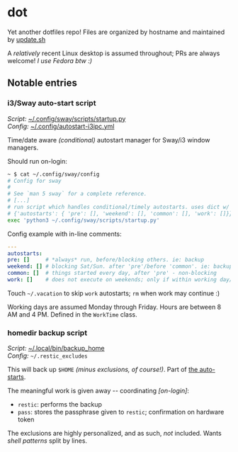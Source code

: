 # dot

Yet another dotfiles repo! Files are organized by hostname and maintained by [update.sh](./update.sh)

A _relatively_ recent Linux desktop is assumed throughout; PRs are always welcome!
_I use Fedora btw :)_

## Notable entries

### i3/Sway auto-start script

_Script:_ [~/.config/sway/scripts/startup.py](./outerheaven.init3.home/.config/sway/scripts/startup.py)  
_Config:_ [~/.config/autostart-i3ipc.yml](./outerheaven.init3.home/.config/autostart-i3ipc.yml)

Time/date aware _(conditional)_ autostart manager for Sway/i3 window managers.

Should run on-login:

```bash
~ $ cat ~/.config/sway/config
# Config for sway
#
# See `man 5 sway` for a complete reference.
# [...]
# run script which handles conditional/timely autostarts. uses dict w/ this structure:
# {'autostarts': { 'pre': [], 'weekend': [], 'common': [], 'work': []}}
exec 'python3 ~/.config/sway/scripts/startup.py'
```

Config example with in-line comments:

```yaml
---
autostarts:
pre: []     # *always* run, before/blocking others. ie: backup
weekend: [] # blocking Sat/Sun. after 'pre'/before 'common'. ie: backup tier 2
common: []  # things started every day, after 'pre' - non-blocking
work: []    # does not execute on weekends; only if within working day/hours
```

Touch `~/.vacation` to skip `work` autostarts; `rm` when work may continue :)

Working days are assumed Monday through Friday. Hours are between 8 AM and 4 PM.
Defined in the `WorkTime` class.

### homedir backup script

_Script:_ [~/.local/bin/backup_home](./outerheaven.init3.home/.local/bin/backup_home)  
_Config:_ `~/.restic_excludes`

This will back up `$HOME` _(minus exclusions, of course!)_. Part of
[the auto-starts](#i3sway-auto-start-script).

The meaningful work is given away -- coordinating _[on-login]_:

* `restic`: performs the backup
* `pass`: stores the passphrase given to `restic`; confirmation on hardware token

The exclusions are highly personalized, and as such, _not_ included.
Wants _shell patterns_ split by lines.
